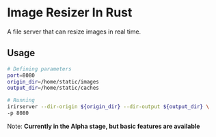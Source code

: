 # Image Resizer In Rust

A file server that can resize images in real time.

## Usage

````bash
# Defining parameters
port=8080
origin_dir=/home/static/images
output_dir=/home/static/caches

# Running
irirserver --dir-origin ${origin_dir} --dir-output ${output_dir} \
-p 8080
````

Note: **Currently in the Alpha stage, but basic features are available**